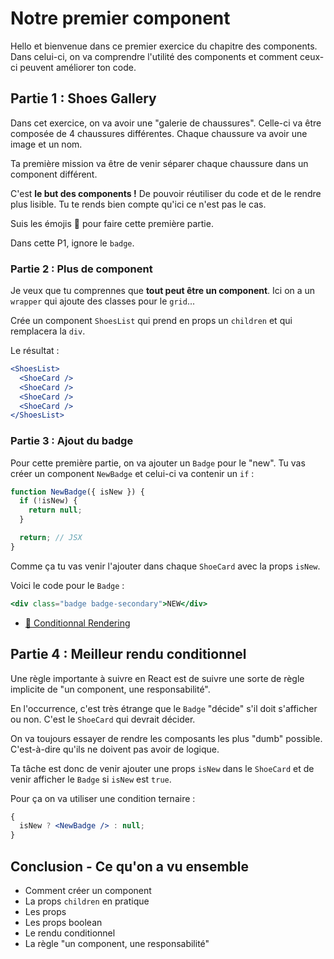 # Notre premier component

Hello et bienvenue dans ce premier exercice du chapitre des components. Dans celui-ci, on va comprendre l'utilité des components et comment ceux-ci peuvent améliorer ton code.

## Partie 1 : Shoes Gallery

Dans cet exercice, on va avoir une "galerie de chaussures". Celle-ci va être composée de 4 chaussures différentes. Chaque chaussure va avoir une image et un nom.

Ta première mission va être de venir séparer chaque chaussure dans un component différent.

C'est **le but des components !** De pouvoir réutiliser du code et de le rendre plus lisible. Tu te rends bien compte qu'ici ce n'est pas le cas.

Suis les émojis 🦁 pour faire cette première partie.

Dans cette P1, ignore le `badge`.

### Partie 2 : Plus de component

Je veux que tu comprennes que **tout peut être un component**. Ici on a un `wrapper` qui ajoute des classes pour le `grid`...

Crée un component `ShoesList` qui prend en props un `children` et qui remplacera la `div`.

Le résultat :

```jsx
<ShoesList>
  <ShoeCard />
  <ShoeCard />
  <ShoeCard />
  <ShoeCard />
</ShoesList>
```

### Partie 3 : Ajout du badge

Pour cette première partie, on va ajouter un `Badge` pour le "new". Tu vas créer un component `NewBadge` et celui-ci va contenir un `if` :

```jsx
function NewBadge({ isNew }) {
  if (!isNew) {
    return null;
  }

  return; // JSX
}
```

Comme ça tu vas venir l'ajouter dans chaque `ShoeCard` avec la props `isNew`.

Voici le code pour le `Badge` :

```jsx
<div class="badge badge-secondary">NEW</div>
```

- [📖 Conditionnal Rendering](https://react.dev/learn/conditional-rendering)

## Partie 4 : Meilleur rendu conditionnel

Une règle importante à suivre en React est de suivre une sorte de règle implicite de "un component, une responsabilité".

En l'occurrence, c'est très étrange que le `Badge` "décide" s'il doit s'afficher ou non. C'est le `ShoeCard` qui devrait décider.

On va toujours essayer de rendre les composants les plus "dumb" possible. C'est-à-dire qu'ils ne doivent pas avoir de logique.

Ta tâche est donc de venir ajouter une props `isNew` dans le `ShoeCard` et de venir afficher le `Badge` si `isNew` est `true`.

Pour ça on va utiliser une condition ternaire :

```jsx
{
  isNew ? <NewBadge /> : null;
}
```

## Conclusion - Ce qu'on a vu ensemble

- Comment créer un component
- La props `children` en pratique
- Les props
- Les props boolean
- Le rendu conditionnel
- La règle "un component, une responsabilité"
